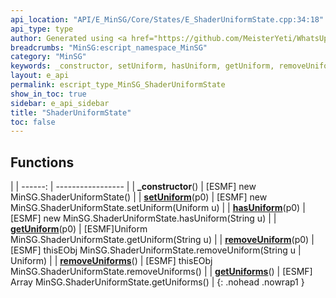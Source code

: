 ```yaml
---
api_location: "API/E_MinSG/Core/States/E_ShaderUniformState.cpp:34:18"
api_type: type
author: Generated using <a href="https://github.com/MeisterYeti/WhatsUpDoc">WhatsUpDoc</a>
breadcrumbs: "MinSG:escript_namespace_MinSG"
category: "MinSG"
keywords: _constructor, setUniform, hasUniform, getUniform, removeUniform, removeUniforms, getUniforms
layout: e_api
permalink: escript_type_MinSG_ShaderUniformState
show_in_toc: true
sidebar: e_api_sidebar
title: "ShaderUniformState"
toc: false
---
```


## Functions

|
| ------: | ----------------- |
| **_constructor**() | [ESMF] new MinSG.ShaderUniformState() |
| **[setUniform](classMinSG_1_1ShaderUniformState#classMinSG_1_1ShaderUniformState_1a3c3682570218b3ca81f8ecfeea5caaeb)**(p0) | [ESMF] new MinSG.ShaderUniformState.setUniform(Uniform u) |
| **[hasUniform](classMinSG_1_1ShaderUniformState#classMinSG_1_1ShaderUniformState_1a98072d9a2c304d0371b59bd70807b69e)**(p0) | [ESMF] new MinSG.ShaderUniformState.hasUniform(String u) |
| **[getUniform](classMinSG_1_1ShaderUniformState#classMinSG_1_1ShaderUniformState_1ad02ab614ae07d1f5cd772e3012a5a951)**(p0) | [ESMF]Uniform MinSG.ShaderUniformState.getUniform(String u) |
| **[removeUniform](classMinSG_1_1ShaderUniformState#classMinSG_1_1ShaderUniformState_1aec21791d5ae4af073ed1da4662ffe273)**(p0) | [ESMF] thisEObj MinSG.ShaderUniformState.removeUniform(String u \| Uniform) |
| **[removeUniforms](classMinSG_1_1ShaderUniformState#classMinSG_1_1ShaderUniformState_1ace1b646ea68905fe27d62195b6b7a357)**() | [ESMF] thisEObj MinSG.ShaderUniformState.removeUniforms() |
| **[getUniforms](classMinSG_1_1ShaderUniformState#classMinSG_1_1ShaderUniformState_1a377f13f2c9c537815577adf7ee2dffa5)**() | [ESMF] Array MinSG.ShaderUniformState.getUniforms() |
{: .nohead .nowrap1 }
